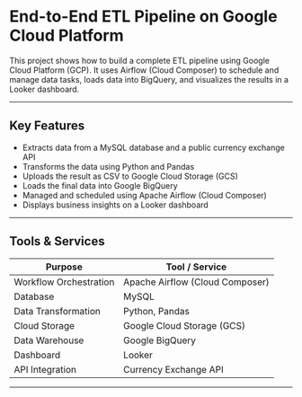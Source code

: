 #  End-to-End ETL Pipeline on Google Cloud Platform

This project shows how to build a complete ETL pipeline using Google Cloud Platform (GCP). It uses Airflow (Cloud Composer) to schedule and manage data tasks, loads data into BigQuery, and visualizes the results in a Looker dashboard.

---

##  Key Features

- Extracts data from a MySQL database and a public currency exchange API
- Transforms the data using Python and Pandas
- Uploads the result as CSV to Google Cloud Storage (GCS)
- Loads the final data into Google BigQuery
- Managed and scheduled using Apache Airflow (Cloud Composer)
- Displays business insights on a Looker dashboard


---

##  Tools & Services

| Purpose           | Tool / Service              |
|-------------------|-----------------------------|
| Workflow Orchestration | Apache Airflow (Cloud Composer) |
| Database          | MySQL                       |
| Data Transformation | Python, Pandas             |
| Cloud Storage     | Google Cloud Storage (GCS)  |
| Data Warehouse    | Google BigQuery             |
| Dashboard         | Looker                      |
| API Integration   | Currency Exchange API       |

---
